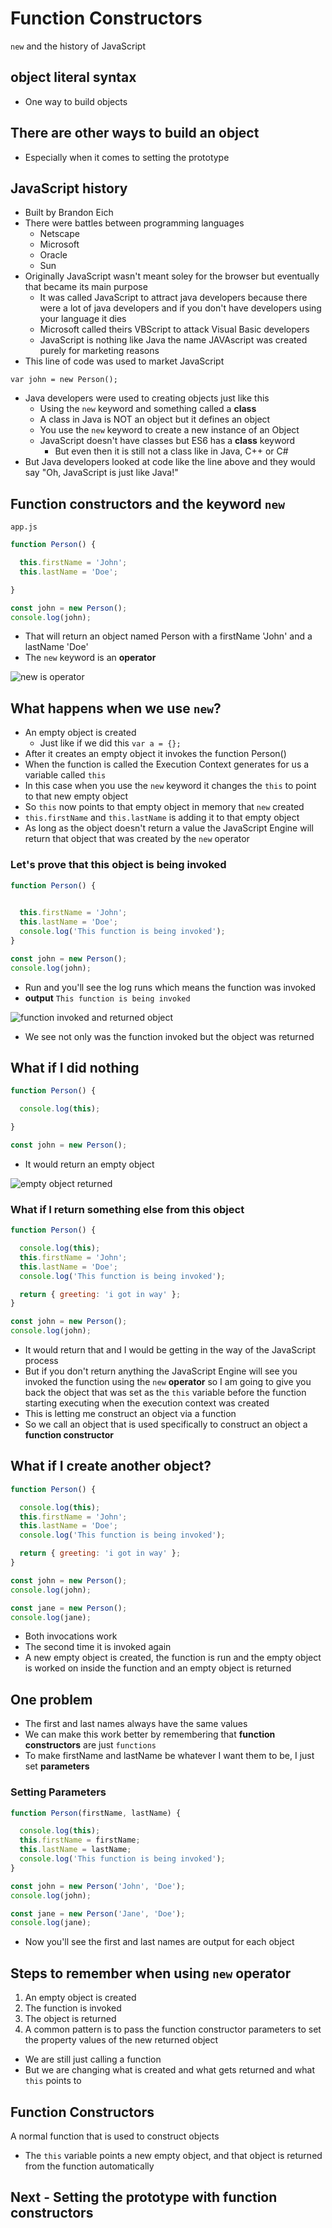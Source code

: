 # Function Constructors
`new` and the history of JavaScript

## object literal syntax
* One way to build objects

## There are other ways to build an object
* Especially when it comes to setting the prototype

## JavaScript history
* Built by Brandon Eich
* There were battles between programming languages
    - Netscape
    - Microsoft
    - Oracle
    - Sun
* Originally JavaScript wasn't meant soley for the browser but eventually that became its main purpose
    - It was called JavaScript to attract java developers because there were a lot of java developers and if you don't have developers using your language it dies
    - Microsoft called theirs VBScript to attack Visual Basic developers
    - JavaScript is nothing like Java the name JAVAscript was created purely for marketing reasons
* This line of code was used to market JavaScript

`var john = new Person();`

* Java developers were used to creating objects just like this
    - Using the `new` keyword and something called a **class**
    - A class in Java is NOT an object but it defines an object
    - You use the `new` keyword to create a new instance of an Object
    - JavaScript doesn't have classes but ES6 has a **class** keyword
        + But even then it is still not a class like in Java, C++ or C#
* But Java developers looked at code like the line above and they would say "Oh, JavaScript is just like Java!"

## Function constructors and the keyword `new`
`app.js`

```js
function Person() {

  this.firstName = 'John';
  this.lastName = 'Doe';

}

const john = new Person();
console.log(john);
```

* That will return an object named Person with a firstName 'John' and a lastName 'Doe'
* The `new` keyword is an **operator**

![new is operator](https://i.imgur.com/JCdTugp.png)

## What happens when we use `new`?
* An empty object is created
    - Just like if we did this `var a = {};`
* After it creates an empty object it invokes the function Person()
* When the function is called the Execution Context generates for us a variable called `this`
* In this case when you use the `new` keyword it changes the `this` to point to that new empty object
* So `this` now points to that empty object in memory that `new` created
* `this.firstName` and `this.lastName` is adding it to that empty object
* As long as the object doesn't return a value the JavaScript Engine will return that object that was created by the `new` operator

### Let's prove that this object is being invoked
```js
function Person() {

  
  this.firstName = 'John';
  this.lastName = 'Doe';
  console.log('This function is being invoked');
}

const john = new Person();
console.log(john);
```

* Run and you'll see the log runs which means the function was invoked
* **output** `This function is being invoked`

![function invoked and returned object](https://i.imgur.com/BAxO8fn.png)

* We see not only was the function invoked but the object was returned

## What if I did nothing
```js
function Person() {

  console.log(this);

}

const john = new Person();
```

* It would return an empty object

![empty object returned](https://i.imgur.com/TB90hUo.png)

### What if I return something else from this object
```js
function Person() {

  console.log(this);
  this.firstName = 'John';
  this.lastName = 'Doe';
  console.log('This function is being invoked');

  return { greeting: 'i got in way' };
}

const john = new Person();
console.log(john);
```

* It would return that and I would be getting in the way of the JavaScript process
* But if you don't return anything the JavaScript Engine will see you invoked the function using the `new` **operator** so I am going to give you back the object that was set as the `this` variable before the function starting executing when the execution context was created
* This is letting me construct an object via a function
* So we call an object that is used specifically to construct an object a **function constructor**

## What if I create another object?
```js
function Person() {

  console.log(this);
  this.firstName = 'John';
  this.lastName = 'Doe';
  console.log('This function is being invoked');

  return { greeting: 'i got in way' };
}

const john = new Person();
console.log(john);

const jane = new Person();
console.log(jane);
```

* Both invocations work
* The second time it is invoked again
* A new empty object is created, the function is run and the empty object is worked on inside the function and an empty object is returned

## One problem
* The first and last names always have the same values
* We can make this work better by remembering that **function constructors** are just `functions`
* To make firstName and lastName be whatever I want them to be, I just set **parameters**

### Setting Parameters
```js
function Person(firstName, lastName) {

  console.log(this);
  this.firstName = firstName;
  this.lastName = lastName;
  console.log('This function is being invoked');
}

const john = new Person('John', 'Doe');
console.log(john);

const jane = new Person('Jane', 'Doe');
console.log(jane);
```

* Now you'll see the first and last names are output for each object

## Steps to remember when using `new` operator
1. An empty object is created
2. The function is invoked
3. The object is returned
4. A common pattern is to pass the function constructor parameters to set the property values of the new returned object

* We are still just calling a function
* But we are changing what is created and what gets returned and what `this` points to

## Function Constructors
A normal function that is used to construct objects

* The `this` variable points a new empty object, and that object is returned from the function automatically

## Next - Setting the prototype with function constructors
